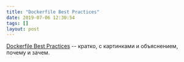 ```yaml
---
title: "Dockerfile Best Practices"
date: 2019-07-06 12:30:54
tags: []
layout: post
---
```


[Dockerfile Best Practices](https://blog.docker.com/2019/07/intro-guide-to-dockerfile-best-practices/) -- кратко, с картинками и объяснением, почему и зачем.
